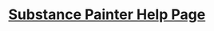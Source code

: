# [Substance Painter Help Page](https://sharktacos.github.io/OpenColorIO-configs/docs/Substance.html)
